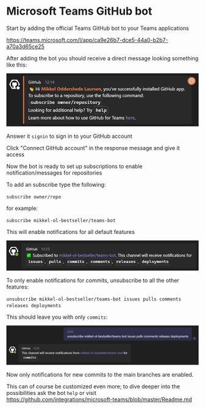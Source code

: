 # Microsoft Teams GitHub bot

Start by adding the official Teams GitHub bot to your Teams applications

https://teams.microsoft.com/l/app/ca9e26b7-dce5-44a0-b2b7-a70a3d65ce25

After adding the bot you should receive a direct message looking something like this:

![First direct message](img/first-dm.png)

Answer it `signin` to sign in to your GitHub account

Click "Connect GitHub account" in the response message and give it access

Now the bot is ready to set up subscriptions to enable notification/messages for repositories

To add an subscribe type the following:

`subscribe owner/repo`

for example:

`subscribe mikkel-ol-bestseller/teams-bot`

This will enable notifications for all default features

![Subscription](img/subscription.png)

To only enable notifications for commits, unsubscribe to all the other features:

`unsubscribe mikkel-ol-bestseller/teams-bot issues pulls comments releases deployments`

This should leave you with only `commits`:

![Unsubscribe](img/unsubscribe.png)

Now only notifications for new commits to the main branches are enabled.

This can of course be customized even more; to dive deeper into the possibilities ask the bot `help` or visit https://github.com/integrations/microsoft-teams/blob/master/Readme.md
